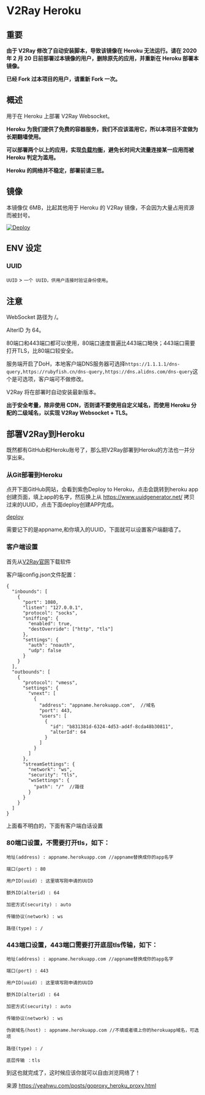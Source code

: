 # V2Ray Heroku

## 重要

**由于 V2Ray 修改了自动安装脚本，导致该镜像在 Heroku 无法运行。请在 2020 年 2 月 20 日前部署过本镜像的用户，删除原先的应用，并重新在 Heroku 部署本镜像。**

**已经 Fork 过本项目的用户，请重新 Fork 一次。**

## 概述

用于在 Heroku 上部署 V2Ray Websocket。

**Heroku 为我们提供了免费的容器服务，我们不应该滥用它，所以本项目不宜做为长期翻墙使用。**

**可以部署两个以上的应用，实现[负载均衡](https://toutyrater.github.io/app/balance.html)，避免长时间大流量连接某一应用而被 Heroku 判定为滥用。**

**Heroku 的网络并不稳定，部署前请三思。**

## 镜像

本镜像仅 6MB，比起其他用于 Heroku 的 V2Ray 镜像，不会因为大量占用资源而被封号。

[![Deploy](https://www.herokucdn.com/deploy/button.png)](https://dashboard.heroku.com/new-app?template=https://github.com/zhaodiao/v2ray-heroku)

## ENV 设定

### UUID

`UUID` > `一个 UUID，供用户连接时验证身份使用`。

## 注意

WebSocket 路径为 /。

AlterID 为 64。

80端口和443端口都可以使用，80端口速度普遍比443端口略快；443端口需要打开TLS，比80端口较安全。

服务端开启了DoH，本地客户端DNS服务器可选择`https://1.1.1.1/dns-query,https://rubyfish.cn/dns-query,https://dns.alidns.com/dns-query`这个是可选项，客户端可不做修改。

V2Ray 将在部署时自动安装最新版本。

**出于安全考量，除非使用 CDN，否则请不要使用自定义域名，而使用 Heroku 分配的二级域名，以实现 V2Ray Websocket + TLS。**


## 部署V2Ray到Heroku
既然都有GitHub和Heroku账号了，那么把V2Ray部署到Heroku的方法也一并分享出来。

### 从Git部署到Heroku
点开下面GitHub网站，会看到紫色Deploy to Heroku，点击会跳转到heroku app创建页面，填上app的名字，然后换上从 https://www.uuidgenerator.net/ 拷贝过来的UUID，点击下面deploy创建APP完成。

[deploy](https://dashboard.heroku.com/new-app?template=https://github.com/zhaodiao/v2ray-heroku)

需要记下的是appname,和你填入的UUID，下面就可以设置客户端翻墙了。

### 客户端设置
首先从[V2Ray官网](https://github.com/v2ray/v2ray-core/releases)下载软件

客户端config.json文件配置：
```
{
  "inbounds": [
    {
      "port": 1080,
      "listen": "127.0.0.1",
      "protocol": "socks",
      "sniffing": {
        "enabled": true,
        "destOverride": ["http", "tls"]
      },
      "settings": {
        "auth": "noauth",
        "udp": false
      }
    }
  ],
  "outbounds": [
    {
      "protocol": "vmess",
      "settings": {
        "vnext": [
          {
            "address": "appname.herokuapp.com",  //域名
            "port": 443,
            "users": [
              {
                "id": "b831381d-6324-4d53-ad4f-8cda48b30811",
                "alterId": 64
              }
            ]
          }
        ]
      },
      "streamSettings": {
        "network": "ws",
        "security": "tls",
        "wsSettings": {
          "path": "/"  //路径
        }
      }
    }
  ]
}
```
上面看不明白的，下面有客户端白话设置

### 80端口设置，不需要打开tls，如下：
```
地址(address) : appname.herokuapp.com	//appname替换成你的app名字

端口(port) : 80

用户ID(uuid) : 这里填写刚申请的UUID

额外ID(alterid) : 64

加密方式(security) : auto

传输协议(network) : ws

路径(type) : /
```
### 443端口设置，443端口需要打开底层tls传输，如下：
```
地址(address) : appname.herokuapp.com	//appname替换成你的app名字

端口(port) : 443

用户ID(uuid) : 这里填写刚申请的UUID

额外ID(alterid) : 64

加密方式(security) : auto

传输协议(network) : ws

伪装域名(host) : appname.herokuapp.com //不填或者填上你的herokuapp域名，可选项

路径(type) : /

底层传输 ：tls
```
到这也就完成了，这时候应该你就可以自由浏览网络了！


来源 https://yeahwu.com/posts/goproxy_heroku_proxy.html

